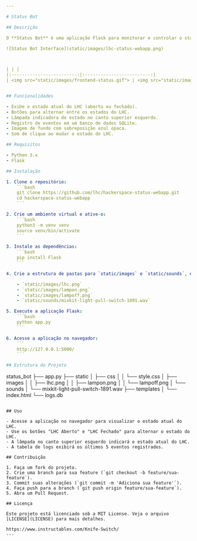 ```yaml
---

# Status Bot

## Descrição

O **Status Bot** é uma aplicação Flask para monitorar e controlar o status do LHC (Laboratorio Hacker de Campinas). Ele exibe o estado atual do LHC (aberto ou fechado) e mantém um registro de eventos em um banco de dados SQLite. A interface do usuário inclui uma imagem de fundo, botões para alternar o estado do LHC, e uma lâmpada que indica o estado atual. Além disso, a interface tem uma animação de transição e reproduz um som de clique ao mudar o estado.

![Status Bot Interface](static/images/lhc-status-webapp.png)



| | |
|:-------------------------:|:-------------------------:|
| <img src="static/images/frontend-status.gif"> | <img src="static/images/status_lamp.gif"> |


## Funcionalidades

- Exibe o estado atual do LHC (aberto ou fechado).
- Botões para alternar entre os estados do LHC.
- Lâmpada indicadora de estado no canto superior esquerdo.
- Registro de eventos em um banco de dados SQLite.
- Imagem de fundo com sobreposição azul opaca.
- Som de clique ao mudar o estado do LHC.

## Requisitos

- Python 3.x
- Flask

## Instalação

1. Clone o repositório:
    ```bash
    git clone https://github.com/lhc/hackerspace-status-webapp.git
    cd hackerspace-status-webapp
    ```

2. Crie um ambiente virtual e ative-o:
    ```bash
    python3 -m venv venv
    source venv/bin/activate
    ```

3. Instale as dependências:
    ```bash
    pip install Flask
    ```

4. Crie a estrutura de pastas para `static/images` e `static/sounds`, e adicione as imagens e o arquivo de som correspondentes:

    - `static/images/lhc.png`
    - `static/images/lampon.png`
    - `static/images/lampoff.png`
    - `static/sounds/mixkit-light-pull-switch-1891.wav`

5. Execute a aplicação Flask:
    ```bash
    python app.py
    ```

6. Acesse a aplicação no navegador:
    ```
    http://127.0.0.1:5000/
    ```

## Estrutura do Projeto

```
status_bot
├── app.py
├── static
│   ├── css
│   │   └── style.css
│   ├── images
│   │   ├── lhc.png
│   │   ├── lampon.png
│   │   └── lampoff.png
│   └── sounds
│       └── mixkit-light-pull-switch-1891.wav
├── templates
│   └── index.html
└── logs.db
```

## Uso

- Acesse a aplicação no navegador para visualizar o estado atual do LHC.
- Use os botões "LHC Aberto" e "LHC Fechado" para alternar o estado do LHC.
- A lâmpada no canto superior esquerdo indicará o estado atual do LHC.
- A tabela de logs exibirá os últimos 5 eventos registrados.

## Contribuição

1. Faça um fork do projeto.
2. Crie uma branch para sua feature (`git checkout -b feature/sua-feature`).
3. Commit suas alterações (`git commit -m 'Adiciona sua feature'`).
4. Faça push para a branch (`git push origin feature/sua-feature`).
5. Abra um Pull Request.

## Licença

Este projeto está licenciado sob a MIT License. Veja o arquivo [LICENSE](LICENSE) para mais detalhes.

https://www.instructables.com/Knife-Switch/
---
```


